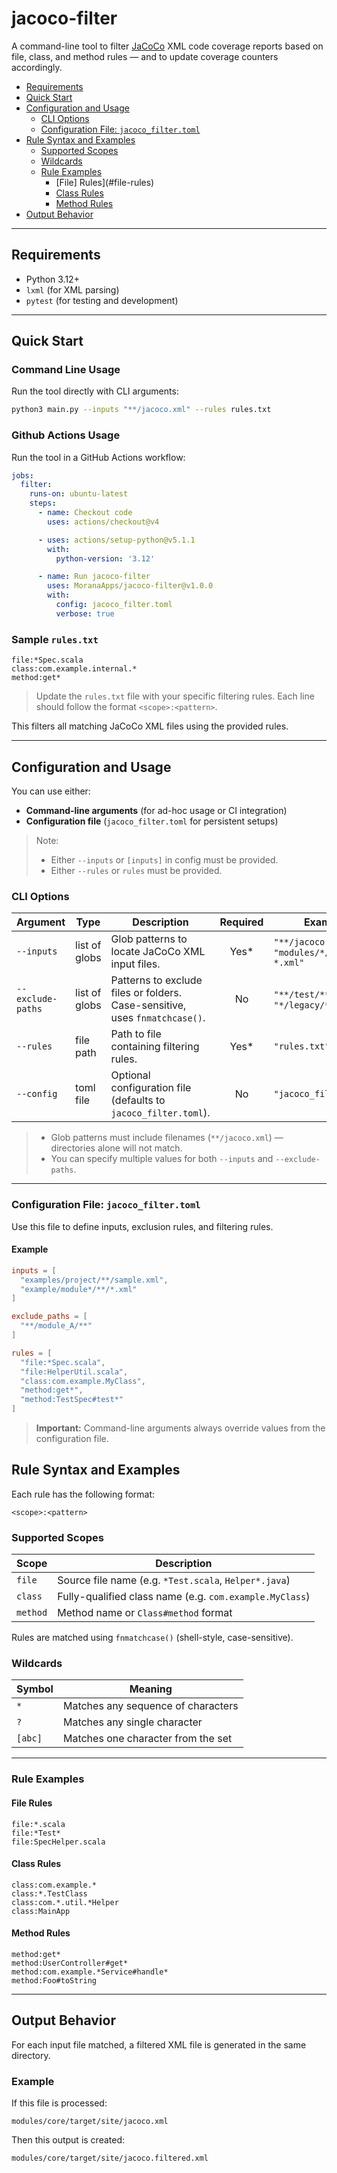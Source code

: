 # jacoco-filter

A command-line tool to filter [JaCoCo](https://www.jacoco.org/jacoco/) XML code coverage reports based on file, class, and method rules — and to update coverage counters accordingly.


- [Requirements](#requirements)
- [Quick Start](#quick-start)
- [Configuration and Usage](#configuration-and-usage)
  - [CLI Options](#cli-options)
  - [Configuration File: `jacoco_filter.toml`](#configuration-file-jacoco_filtertoml)
- [Rule Syntax and Examples](#rule-syntax-and-examples)
  - [Supported Scopes](#supported-scopes)
  - [Wildcards](#wildcards)
  - [Rule Examples](#rule-examples)
    - [File] Rules](#file-rules)
    - [Class Rules](#class-rules)
    - [Method Rules](#method-rules)
- [Output Behavior](#output-behavior)

---

## Requirements

- Python 3.12+
- `lxml` (for XML parsing)
- `pytest` (for testing and development)

---

## Quick Start

### Command Line Usage

Run the tool directly with CLI arguments:

```bash
python3 main.py --inputs "**/jacoco.xml" --rules rules.txt
```

### Github Actions Usage

Run the tool in a GitHub Actions workflow:

```yaml
jobs:
  filter:
    runs-on: ubuntu-latest
    steps:
      - name: Checkout code
        uses: actions/checkout@v4

      - uses: actions/setup-python@v5.1.1
        with:
          python-version: '3.12'

      - name: Run jacoco-filter
        uses: MoranaApps/jacoco-filter@v1.0.0
        with:
          config: jacoco_filter.toml
          verbose: true
```

### Sample `rules.txt`

```text
file:*Spec.scala
class:com.example.internal.*
method:get*
```
> Update the `rules.txt` file with your specific filtering rules. Each line should follow the format `<scope>:<pattern>`.

This filters all matching JaCoCo XML files using the provided rules.

---

## Configuration and Usage

You can use either:

- **Command-line arguments** (for ad-hoc usage or CI integration)
- **Configuration file** (`jacoco_filter.toml` for persistent setups)

> Note:
> - Either `--inputs` or `[inputs]` in config must be provided.
> - Either `--rules` or `rules` must be provided.

### CLI Options

| Argument           | Type           | Description                                                                 | Required | Example                                                   |
|--------------------|----------------|-----------------------------------------------------------------------------|:--------:|-----------------------------------------------------------|
| `--inputs`         | list of globs  | Glob patterns to locate JaCoCo XML input files.                            |   Yes*   | `"**/jacoco.xml"`, `"modules/*/coverage-*.xml"`           |
| `--exclude-paths`  | list of globs  | Patterns to exclude files or folders. Case-sensitive, uses `fnmatchcase()`. |    No    | `"**/test/**"`, `"*/legacy/**"`                           |
| `--rules`          | file path      | Path to file containing filtering rules.                                    |   Yes*   | `"rules.txt"`                                             |
| `--config`         | toml file      | Optional configuration file (defaults to `jacoco_filter.toml`).             |    No    | `"jacoco_filter.toml"`                                    |

>- Glob patterns must include filenames (`**/jacoco.xml`) — directories alone will not match.
>- You can specify multiple values for both `--inputs` and `--exclude-paths`.

---

### Configuration File: `jacoco_filter.toml`

Use this file to define inputs, exclusion rules, and filtering rules.

#### Example

```toml
inputs = [
  "examples/project/**/sample.xml",
  "example/module*/**/*.xml"
]

exclude_paths = [
  "**/module_A/**"
]

rules = [
  "file:*Spec.scala",
  "file:HelperUtil.scala",
  "class:com.example.MyClass",
  "method:get*",
  "method:TestSpec#test*"
]
```

> **Important:** Command-line arguments always override values from the configuration file.

## Rule Syntax and Examples

Each rule has the following format:

```
<scope>:<pattern>
```

### Supported Scopes

| Scope    | Description                                                  |
|----------|--------------------------------------------------------------|
| `file`   | Source file name (e.g. `*Test.scala`, `Helper*.java`)        |
| `class`  | Fully-qualified class name (e.g. `com.example.MyClass`)      |
| `method` | Method name or `Class#method` format                         |

Rules are matched using `fnmatchcase()` (shell-style, case-sensitive).

### Wildcards

| Symbol   | Meaning                            |
|----------|------------------------------------|
| `*`      | Matches any sequence of characters |
| `?`      | Matches any single character       |
| `[abc]`  | Matches one character from the set |

---

### Rule Examples

#### File Rules

```
file:*.scala
file:*Test*
file:SpecHelper.scala
```

#### Class Rules

```
class:com.example.*
class:*.TestClass
class:com.*.util.*Helper
class:MainApp
```

#### Method Rules

```
method:get*
method:UserController#get*
method:com.example.*Service#handle*
method:Foo#toString
```

---

## Output Behavior

For each input file matched, a filtered XML file is generated in the same directory.

### Example

If this file is processed:

```
modules/core/target/site/jacoco.xml
```

Then this output is created:

```
modules/core/target/site/jacoco.filtered.xml
```
